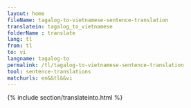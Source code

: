 ```yaml
---
layout: home
fileName: tagalog-to-vietnamese-sentence-translation
translatein: tagalog_to_vietnamese
folderName : translate
lang: tl
from: tl
to: vi
langname: tagalog-to
permalink: /tl/tagalog-to-vietnamese-sentence-translation
tool: sentence-translations
matchurls: en&&tl&&vi
---
```

{% include section/translateinto.html %}
